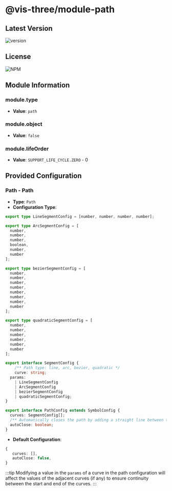 # @vis-three/module-path

## Latest Version

<img alt="version" src="https://img.shields.io/npm/v/@vis-three/module-path">

## License

<img alt="NPM" src="https://img.shields.io/npm/l/@vis-three/module-path?color=blue">

## Module Information

### module.type

- **Value**: `path`

### module.object

- **Value**: `false`

### module.lifeOrder

- **Value**: `SUPPORT_LIFE_CYCLE.ZERO` - 0

## Provided Configuration

### Path - Path

- **Type**: `Path`
- **Configuration Type**:

```ts
export type LineSegmentConfig = [number, number, number, number];

export type ArcSegmentConfig = [
  number,
  number,
  number,
  boolean,
  number,
  number
];

export type bezierSegmentConfig = [
  number,
  number,
  number,
  number,
  number,
  number,
  number,
  number
];

export type quadraticSegmentConfig = [
  number,
  number,
  number,
  number,
  number,
  number
];

export interface SegmentConfig {
    /** Path type: line, arc, bezier, quadratic */
    curve: string;
  params:
    | LineSegmentConfig
    | ArcSegmentConfig
    | bezierSegmentConfig
    | quadraticSegmentConfig;
}

export interface PathConfig extends SymbolConfig {
  curves: SegmentConfig[];
  /** Automatically closes the path by adding a straight line between the start and end points */
  autoClose: boolean;
}
```

- **Default Configuration**:

```ts
{
   curves: [],
   autoClose: false,
}
```

:::tip
Modifying a value in the `params` of a curve in the path configuration will affect the values of the adjacent curves (if any) to ensure continuity between the start and end of the curves.
:::


